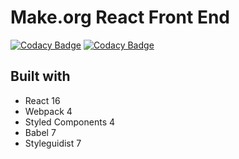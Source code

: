 # Make.org React Front End
[![Codacy Badge](https://api.codacy.com/project/badge/Coverage/0d6905329e874f4bbb922aa57f4725ad)](https://www.codacy.com/app/makeorg/front-accessible?utm_source=gitlab.com&utm_medium=referral&utm_content=makeorg/platform/front-accessible&utm_campaign=Badge_Coverage)
[![Codacy Badge](https://api.codacy.com/project/badge/Grade/0d6905329e874f4bbb922aa57f4725ad)](https://www.codacy.com/app/makeorg/front-accessible?utm_source=gitlab.com&amp;utm_medium=referral&amp;utm_content=makeorg/platform/front-accessible&amp;utm_campaign=Badge_Grade)

## Built with
*   React 16
*   Webpack 4
*   Styled Components 4
*   Babel 7
*   Styleguidist 7
